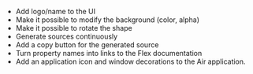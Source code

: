 * Add logo/name to the UI
* Make it possible to modify the background (color, alpha)
* Make it possible to rotate the shape
* Generate sources continuously
* Add a copy button for the generated source
* Turn property names into links to the Flex documentation
* Add an application icon and window decorations to the Air application.
